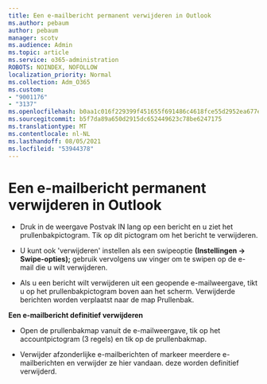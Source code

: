 ```yaml
---
title: Een e-mailbericht permanent verwijderen in Outlook
ms.author: pebaum
author: pebaum
manager: scotv
ms.audience: Admin
ms.topic: article
ms.service: o365-administration
ROBOTS: NOINDEX, NOFOLLOW
localization_priority: Normal
ms.collection: Adm_O365
ms.custom:
- "9001176"
- "3137"
ms.openlocfilehash: b0aa1c016f229399f451655f691486c4618fce55d2952ea677edb902349dd270
ms.sourcegitcommit: b5f7da89a650d2915dc652449623c78be6247175
ms.translationtype: MT
ms.contentlocale: nl-NL
ms.lasthandoff: 08/05/2021
ms.locfileid: "53944378"
---
```

# <a name="permanently-delete-an-email-in-outlook"></a>Een e-mailbericht permanent verwijderen in Outlook

- Druk in de weergave Postvak IN lang op een bericht en u ziet het prullenbakpictogram. Tik op dit pictogram om het bericht te verwijderen.

- U kunt ook 'verwijderen' instellen als een swipeoptie **(Instellingen -> Swipe-opties);** gebruik vervolgens uw vinger om te swipen op de e-mail die u wilt verwijderen. 

- Als u een bericht wilt verwijderen uit een geopende e-mailweergave, tikt u op het prullenbakpictogram boven aan het scherm. Verwijderde berichten worden verplaatst naar de map Prullenbak. 

**Een e-mailbericht definitief verwijderen**

- Open de prullenbakmap vanuit de e-mailweergave, tik op het accountpictogram (3 regels) en tik op de prullenbakmap.

- Verwijder afzonderlijke e-mailberichten of markeer meerdere e-mailberichten en verwijder ze hier vandaan. deze worden definitief verwijderd.